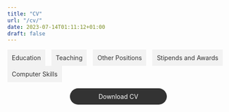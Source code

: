 ```yaml
---
title: "CV"
url: "/cv/"
date: 2023-07-14T01:11:12+01:00
draft: false
---
```


<script src="https://code.jquery.com/jquery-3.6.0.min.js"></script>
<script>
$(document).ready(function() {
  $(".tab_content").hide();
  $(".tabs li:first").addClass("active").show();
  $(".tab_content:first").show();

  $(".tabs li").click(function() {
    $(".tabs li").removeClass("active");
    $(this).addClass("active");
    $(".tab_content").hide();

    var activeTab = $(this).find("a").attr("href");
    $(activeTab).fadeIn();
    return false;
  });
});
</script>

<style>
.tabs {
  list-style-type: none;
  margin: 0;
  padding: 0;
}

.tabs li {
  display: inline-block;
  margin-right: 10px;
}

.tabs li a {
  display: block;
  padding: 10px;
  background-color: #f2f2f2;
  color: #333;
  text-decoration: none;
}

.tabs li a:hover {
  background-color: #ccc;
}

.tab_content {
  display: none;
  padding: 20px;
  background-color: #f2f2f2;
}
</style>

<ul class="tabs">
  <li class="active"><a href="#education">Education</a></li>
  <li><a href="#teaching">Teaching</a></li>
  <li><a href="#other_positions">Other Positions</a></li>
  <li><a href="#stipends_awards">Stipends and Awards</a></li>
  <li><a href="#computer_skills">Computer Skills</a></li>
</ul>

<div class="tab_container">
  <div id="education" class="tab_content">
    <div class="education-item">
      <h3>London Business School - PhD in Economics (2022 ‑ Current)</h3>
      <ul>
        <li>2nd year PhD student in the Economics department</li>
        <li>Supervisor: Paolo Surico</li>
        <li>Research interests: Inequality, Heterogeneity in Macroeconomics, Financial Macroeconomics, Climate Policy</li>
      </ul>
    </div>
    
    <div class="education-item">
      <h3>London School of Economics and Political Science - MSc in Economics (2019 ‑ 2020)</h3>
      <ul>
        <li>Grade: Distinction</li>
        <li>Courses: Microeconomics, Macroeconomics, Econometrics, Monetary Economics</li>
      </ul>
    </div>
    
    <div class="education-item">
      <h3>London School of Economics and Political Science - BSc in Economics (2016 ‑ 2019)</h3>
      <ul>
        <li>Grade: First‑Class Honours</li>
        <li>Electives: Advanced Economic Analysis, International Economics, Industrial Economics, Monetary Economics</li>
      </ul>
    </div>
  </div>
</div>

<style>
.education-item {
  margin-bottom: 20px;
  padding: 20px;
  border: 1px solid #ccc;
  border-radius: 5px;
  font-family: "Arial", sans-serif;
}

.education-item h3 {
  font-size: 18px;
  font-weight: bold;
  margin-top: 0;
}

.education-item ul {
  margin-top: 0;
  padding-left: 20px;
}

.education-item li {
  margin-bottom: 5px;
}
</style>


<div id="teaching" class="tab_content">
    ## London Business School - Teaching assistant for P233 Macroeconomics II (PhD)
    
    - Advanced course in macroeconomics for PhD students, instructed by Paolo Surico
</div>

<div id="other_positions" class="tab_content">
    ## PA Consulting London - Economist (2021 ‑ 2022)

    ## London Business School - Research Assistant to Hélène Rey and Vania Stavrakeva (2020 ‑ 2021)

    ## Volunteering - Various: 

    - Career Ready, Mentor
    - Citizens Advice Basingstoke, Gateway Assessor
    - Action Tutoring, Maths Tutor
</div>

<div id="stipends_awards" class="tab_content">
    ## London Business School - PhD stipend (2022 - 2027)
</div>

<div id="computer_skills" class="tab_content">
    Programming: MATLAB, Python, R, Stata
    Miscellaneous: LATEX, Microsoft Office, Git., Bloomberg, Refinitiv Eikon
</div>

<style>
.download-button {
  display: block;
  width: 200px;
  margin: 0 auto;
  text-align: center;
  padding: 10px;
  border-radius: 20px;
  background-color: #333;
  color: #fff;
  text-decoration: none;
}

.download-button:hover {
  background-color: #555;
}
</style>

<a href="https://github.com/willhotten/CV/blob/677e6679bf4f5ad77df92865b7c68071880a36d9/CV%20Will%20Hotten.pdf" class="download-button">Download CV</a>